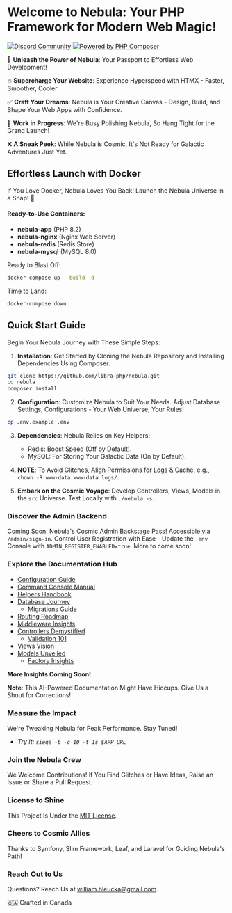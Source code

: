 # Welcome to Nebula: Your PHP Framework for Modern Web Magic!

[![Discord Community](https://discordapp.com/api/guilds/1139362100821626890/widget.png?style=shield)](https://discord.gg/RMhUmHmNak)
[![Powered by PHP Composer](https://github.com/libra-php/nebula/actions/workflows/php.yml/badge.svg?branch=main)](https://github.com/libra-php/nebula/actions/workflows/php.yml)

🚀 **Unleash the Power of Nebula**: Your Passport to Effortless Web Development!

🔥 **Supercharge Your Website**: Experience Hyperspeed with HTMX - Faster, Smoother, Cooler.

✅ **Craft Your Dreams**: Nebula is Your Creative Canvas - Design, Build, and Shape Your Web Apps with Confidence.

👷 **Work in Progress**: We're Busy Polishing Nebula, So Hang Tight for the Grand Launch!

❌ **A Sneak Peek**: While Nebula is Cosmic, It's Not Ready for Galactic Adventures Just Yet.

## Effortless Launch with Docker

If You Love Docker, Nebula Loves You Back! Launch the Nebula Universe in a Snap! 🚀 

#### Ready-to-Use Containers:
- **nebula-app** (PHP 8.2)
- **nebula-nginx** (Nginx Web Server)
- **nebula-redis** (Redis Store)
- **nebula-mysql** (MySQL 8.0)

Ready to Blast Off:
```bash
docker-compose up --build -d
```

Time to Land:
```bash
docker-compose down
```

## Quick Start Guide

Begin Your Nebula Journey with These Simple Steps:

1. **Installation**: Get Started by Cloning the Nebula Repository and Installing Dependencies Using Composer.
```bash
git clone https://github.com/libra-php/nebula.git
cd nebula
composer install
```

2. **Configuration**: Customize Nebula to Suit Your Needs. Adjust Database Settings, Configurations - Your Web Universe, Your Rules!
```bash
cp .env.example .env
```

3. **Dependencies**: Nebula Relies on Key Helpers:
    - Redis: Boost Speed (Off by Default).
    - MySQL: For Storing Your Galactic Data (On by Default).

4. **NOTE**: To Avoid Glitches, Align Permissions for Logs & Cache, e.g., `chown -R www-data:www-data logs/`.

5. **Embark on the Cosmic Voyage**: Develop Controllers, Views, Models in the `src` Universe. Test Locally with `./nebula -s`.

### Discover the Admin Backend

Coming Soon: Nebula's Cosmic Admin Backstage Pass! Accessible via `/admin/sign-in`. Control User Registration with Ease - Update the `.env` Console with `ADMIN_REGISTER_ENABLED=true`. More to come soon! 

### Explore the Documentation Hub

- [Configuration Guide](docs/CONFIG.md)
- [Command Console Manual](docs/CONSOLE.md)
- [Helpers Handbook](docs/HELPERS.md)
- [Database Journey](docs/DATABASE.md)
    - [Migrations Guide](docs/MIGRATIONS.md)
- [Routing Roadmap](docs/ROUTING.md)
- [Middleware Insights](docs/MIDDLEWARE.md)
- [Controllers Demystified](docs/CONTROLLERS.md)
    - [Validation 101](docs/VALIDATION.md)
- [Views Vision](docs/VIEWS.md)
- [Models Unveiled](docs/MODELS.md)
    - [Factory Insights](docs/FACTORY.md)

**More Insights Coming Soon!**

**Note**: This AI-Powered Documentation Might Have Hiccups. Give Us a Shout for Corrections!

### Measure the Impact

We're Tweaking Nebula for Peak Performance. Stay Tuned!

- *Try It: `siege -b -c 10 -t 1s $APP_URL`*

### Join the Nebula Crew

We Welcome Contributions! If You Find Glitches or Have Ideas, Raise an Issue or Share a Pull Request.

### License to Shine

This Project Is Under the <a href='https://github.com/libra-php/nebula/blob/main/LICENSE'>MIT License</a>.

### Cheers to Cosmic Allies

Thanks to Symfony, Slim Framework, Leaf, and Laravel for Guiding Nebula's Path!

### Reach Out to Us

Questions? Reach Us at william.hleucka@gmail.com.

🇨🇦 Crafted in Canada
